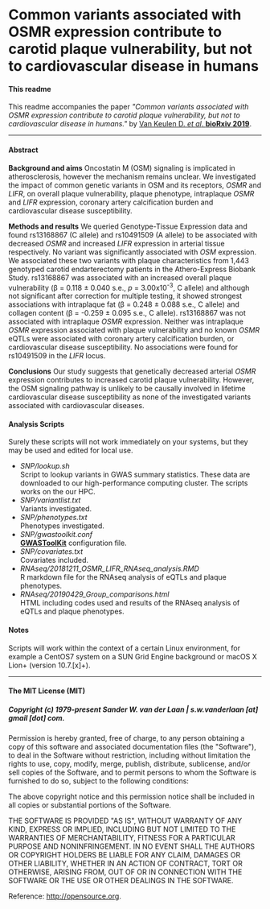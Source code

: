Common variants associated with OSMR expression contribute to carotid plaque vulnerability, but not to cardiovascular disease in humans
===========================================================

#### This readme
This readme accompanies the paper _"Common variants associated with OSMR expression contribute to carotid plaque vulnerability, but not to cardiovascular disease in humans."_ by [Van Keulen D. *et al*. **bioRxiv 2019**](https://doi.org/10.1101/576793).


--------------

#### Abstract

**Background and aims**
Oncostatin M (OSM) signaling is implicated in atherosclerosis, however the mechanism remains unclear. We investigated the impact of common genetic variants in OSM and its receptors, _OSMR_ and _LIFR_, on overall plaque vulnerability, plaque phenotype, intraplaque _OSMR_ and _LIFR_ expression, coronary artery calcification burden and cardiovascular disease susceptibility.

**Methods and results**
We queried Genotype-Tissue Expression data and found rs13168867 (C allele) and rs10491509 (A allele) to be associated with decreased _OSMR_ and increased _LIFR_ expression in arterial tissue respectively. No variant was significantly associated with _OSM_ expression.
We associated these two variants with plaque characteristics from 1,443 genotyped carotid endarterectomy patients in the Athero-Express Biobank Study. rs13168867 was associated with an increased overall plaque vulnerability (β = 0.118 ± 0.040 s.e., _p_ = 3.00x10<sup>-3</sup>, C allele) and although not significant after correction for multiple testing, it showed strongest associations with intraplaque fat (β = 0.248 ± 0.088 s.e., C allele) and collagen content (β = -0.259 ± 0.095 s.e., C allele). rs13168867 was not associated with intraplaque _OSMR_ expression. Neither was intraplaque _OSMR_ expression associated with plaque vulnerability and no known _OSMR_ eQTLs were associated with coronary artery calcification burden, or cardiovascular disease susceptibility. No associations were found for rs10491509 in the _LIFR_ locus.  

**Conclusions**
Our study suggests that genetically decreased arterial _OSMR_ expression contributes to increased carotid plaque vulnerability. However, the OSM signaling pathway is unlikely to be causally involved in lifetime cardiovascular disease susceptibility as none of the investigated variants associated with cardiovascular diseases.

#### Analysis Scripts
Surely these scripts will not work immediately on your systems, but they may be used and edited for local use.
 
- *SNP/lookup.sh*</br>
Script to lookup variants in GWAS summary statistics. These data are downloaded to our high-performance computing cluster. The scripts works on the our HPC.
- *SNP/variantlist.txt*</br>
Variants investigated.
- *SNP/phenotypes.txt*</br>
Phenotypes investigated.
- *SNP/gwastoolkit.conf*</br>
[**GWASToolKit**](https://github.com/swvanderlaan/GWASToolKit) configuration file.
- *SNP/covariates.txt*</br>
Covariates included.
- *RNAseq/20181211_OSMR_LIFR_RNAseq_analysis.RMD*</br>
R markdown file for the RNAseq analysis of eQTLs and plaque phenotypes.
- *RNAseq/20190429_Group_comparisons.html*</br>
HTML including codes used and results of the RNAseq analysis of eQTLs and plaque phenotypes.

#### Notes
Scripts will work within the context of a certain Linux environment, for example a CentOS7 system on a SUN Grid Engine background or macOS X Lion+ (version 10.7.[x]+). 


--------------

#### The MIT License (MIT)
##### Copyright (c) 1979-present Sander W. van der Laan | s.w.vanderlaan [at] gmail [dot] com.

Permission is hereby granted, free of charge, to any person obtaining a copy of this software and associated documentation files (the "Software"), to deal in the Software without restriction, including without limitation the rights to use, copy, modify, merge, publish, distribute, sublicense, and/or sell copies of the Software, and to permit persons to whom the Software is furnished to do so, subject to the following conditions:   

The above copyright notice and this permission notice shall be included in all copies or substantial portions of the Software.

THE SOFTWARE IS PROVIDED "AS IS", WITHOUT WARRANTY OF ANY KIND, EXPRESS OR IMPLIED, INCLUDING BUT NOT LIMITED TO THE WARRANTIES OF MERCHANTABILITY, FITNESS FOR A PARTICULAR PURPOSE AND NONINFRINGEMENT. IN NO EVENT SHALL THE AUTHORS OR COPYRIGHT HOLDERS BE LIABLE FOR ANY CLAIM, DAMAGES OR OTHER LIABILITY, WHETHER IN AN ACTION OF CONTRACT, TORT OR OTHERWISE, ARISING FROM, OUT OF OR IN CONNECTION WITH THE SOFTWARE OR THE USE OR OTHER DEALINGS IN THE SOFTWARE.

Reference: http://opensource.org.
